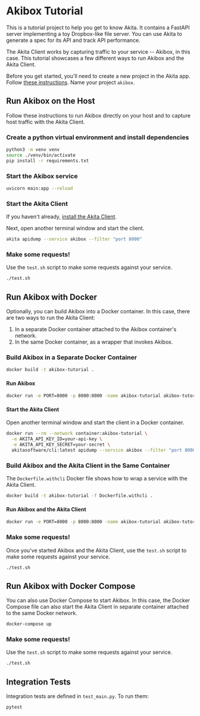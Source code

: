 # Akibox Tutorial

This is a tutorial project to help you get to know Akita.  It contains a
FastAPI server implementing a toy Dropbox-like file server.  You can use Akita
to generate a spec for its API and track API performance.

The Akita Client works by capturing traffic to your service -- Akibox, in this case.
This tutorial showcases a few different ways to run Akibox and the Akita
Client.

Before you get started, you'll need to create a new project in the Akita app.
Follow [these
instructions](https://docs.akita.software/docs/part-1-create-a-project).  Name
your project `akibox`.

## Run Akibox on the Host

Follow these instructions to run Akibox directly on your host and to capture
host traffic with the Akita Client.

### Create a python virtual environment and install dependencies

```bash
python3 -m venv venv
source ./venv/bin/activate
pip install -r requirements.txt
```

### Start the Akibox service

```bash
uvicorn main:app --reload
```

### Start the Akita Client

If you haven't already, [install the Akita
Client](https://docs.akita.software/docs/run-locally#install-the-client).

Next, open another terminal window and start the client.

```bash
akita apidump --service akibox --filter "port 8000"
```

### Make some requests!

Use the `test.sh` script to make some requests against your service.

```bash
./test.sh
```

## Run Akibox with Docker

Optionally, you can build Akibox into a Docker container.  In this case, there are two ways to run the Akita Client:
1. In a separate Docker container attached to the Akibox container's network.
1. In the same Docker container, as a wrapper that invokes Akibox.

### Build Akibox in a Separate Docker Container

```bash
docker build -t akibox-tutorial .
```

#### Run Akibox

```bash
docker run -e PORT=8000 -p 8000:8000 -name akibox-tutorial akibox-tutorial
```

#### Start the Akita Client

Open another terminal window and start the client in a Docker container.

```bash
docker run --rm --network container:akibox-tutorial \
  -e AKITA_API_KEY_ID=your-api-key \
  -e AKITA_API_KEY_SECRET=your-secret \
  akitasoftware/cli:latest apidump --service akibox --filter "port 8000"
```

### Build Akibox and the Akita Client in the Same Container

The `Dockerfile.withcli` Docker file shows how to wrap a service with the Akita
Client.

```bash
docker build -t akibox-tutorial -f Dockerfile.withcli .
```

#### Run Akibox and the Akita Client

```bash
docker run -e PORT=8000 -p 8000:8000 -name akibox-tutorial akibox-tutorial
```

### Make some requests!

Once you've started Akibox and the Akita Client, use the `test.sh` script to
make some requests against your service.

```bash
./test.sh
```

## Run Akibox with Docker Compose

You can also use Docker Compose to start Akibox. In this case, the Docker Compose file can also start the Akita Client
in separate container attached to the same Docker network.

```bash
docker-compose up
```

### Make some requests!

Use the `test.sh` script to make some requests against your service.

```bash
./test.sh
```

## Integration Tests

Integration tests are defined in `test_main.py`.  To run them:

```bash
pytest
```
